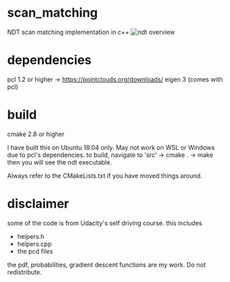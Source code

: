 # scan_matching
NDT scan matching implementation in c++
![ndt overview](https://github.com/AliceOfSNU/scan_matching/assets/86138312/f8253bd0-882c-403a-aa95-28ed60b8c872)

# dependencies
pcl 1.2 or higher -> https://pointclouds.org/downloads/
eigen 3 (comes with pcl)



# build
cmake 2.8 or higher

I have built this on Ubuntu 18.04 only.
May not work on WSL or Windows due to pcl's dependencies.
to build, navigate to 'src' -> cmake . -> make
then you will see the ndt executable.

Always refer to the CMakeLists.txt if you have moved things around.

# disclaimer
some of the code is from Udacity's self driving course.
this includes 
  - helpers.h
  - helpers.cpp
  - the pcd files

the pdf, probabilities, gradient descent functions are my work.
Do not redistribute.
